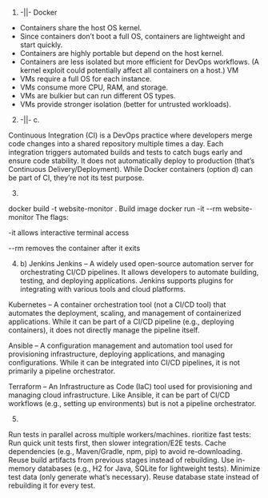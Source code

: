1. -||-
Docker 
- Containers share the host OS kernel.
- Since containers don’t boot a full OS, containers are lightweight and start quickly.
- Containers are highly portable but depend on the host kernel.
- Containers are less isolated but more efficient for DevOps workflows.
(A kernel exploit could potentially affect all containers on a host.)
VM
- VMs require a full OS for each instance.
- VMs consume more CPU, RAM, and storage.
- VMs are bulkier but can run different OS types.
- VMs provide stronger isolation (better for untrusted workloads).

2. -||-
c. 

Continuous Integration (CI) is a DevOps practice where developers merge code changes into a shared repository multiple times a day.
Each integration triggers automated builds and tests to catch bugs early and ensure code stability.
It does not automatically deploy to production (that’s Continuous Delivery/Deployment).
While Docker containers (option d) can be part of CI, they’re not its test purpose.


3.
docker build -t website-monitor . 
Build image 
docker run -it --rm website-monitor
The flags:

-it allows interactive terminal access

--rm removes the container after it exits

4. b) Jenkins
Jenkins – A widely used open-source automation server for orchestrating CI/CD pipelines. It allows developers to automate building, testing, and deploying applications. Jenkins supports plugins for integrating with various tools and cloud platforms.

Kubernetes – A container orchestration tool (not a CI/CD tool) that automates the deployment, scaling, and management of containerized applications. While it can be part of a CI/CD pipeline (e.g., deploying containers), it does not directly manage the pipeline itself.

Ansible – A configuration management and automation tool used for provisioning infrastructure, deploying applications, and managing configurations. While it can be integrated into CI/CD pipelines, it is not primarily a pipeline orchestrator.

Terraform – An Infrastructure as Code (IaC) tool used for provisioning and managing cloud infrastructure. Like Ansible, it can be part of CI/CD workflows (e.g., setting up environments) but is not a pipeline orchestrator.

5. 
Run tests in parallel across multiple workers/machines.
rioritize fast tests: Run quick unit tests first, then slower integration/E2E tests.
Cache dependencies (e.g., Maven/Gradle, npm, pip) to avoid re-downloading.
Reuse build artifacts from previous stages instead of rebuilding.
Use in-memory databases (e.g., H2 for Java, SQLite for lightweight tests).
Minimize test data (only generate what’s necessary).
Reuse database state instead of rebuilding it for every test.
